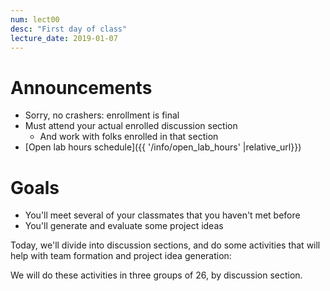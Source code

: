 ```yaml
---
num: lect00
desc: "First day of class"
lecture_date: 2019-01-07
---
```


# Announcements

* Sorry, no crashers: enrollment is final
* Must attend your actual enrolled discussion section
   * And work with folks enrolled in that section
* [Open lab hours schedule]({{ '/info/open_lab_hours' |relative_url}})


# Goals
* You'll meet several of your classmates that you haven't met before
* You'll generate and evaluate some project ideas


Today, we'll divide into discussion sections, and do some activities that will help with team formation and project idea generation:

We will do these activities in three groups of 26, by discussion section.



